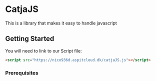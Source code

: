 # CatjaJS

This is a library that makes it easy to handle javascript

## Getting Started

You will need to link to our Script file:
 ```html
<script src="https://nico936d.aspitcloud.dk/catjaJS.js"></script>
 ```
### Prerequisites


